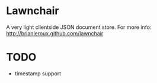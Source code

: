 Lawnchair
=========
A very light clientside JSON document store. For more info: http://brianleroux.github.com/lawnchair

TODO
====
- timestamp support
